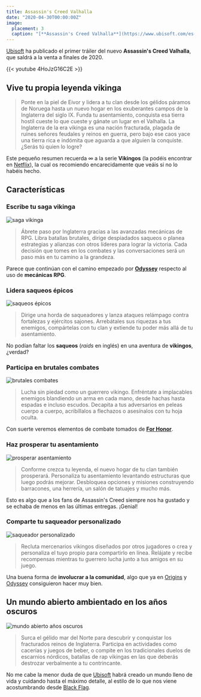 ```yaml
---
title: Assassin's Creed Valhalla
date: "2020-04-30T00:00:00Z"
image:
  placement: 3
  caption: "[**Assassin's Creed Valhalla**](https://www.ubisoft.com/es-es/game/assassins-creed/valhalla)"
---
```


[Ubisoft](https://www.ubisoft.com/es-es/) ha publicado el primer tráiler del nuevo **Assassin's Creed Valhalla**, que saldrá a la venta a finales de 2020.

{{< youtube 4HoJzG16C2E >}}

## Vive tu propia leyenda vikinga
> Ponte en la piel de Eivor y lidera a tu clan desde los gélidos páramos de Noruega hasta un nuevo hogar en los exuberantes campos de la Inglaterra del siglo IX. Funda tu asentamiento, conquista esa tierra hostil cueste lo que cueste y gánate un lugar en el Valhalla.
La Inglaterra de la era vikinga es una nación fracturada, plagada de ruines señores feudales y reinos en guerra, pero bajo ese caos yace una tierra rica e indómita que aguarda a que alguien la conquiste. ¿Serás tú quien lo logre?

Este pequeño resumen recuerda $\infty$ a la serie **Vikingos** (la podéis encontrar en [Netflix](https://www.netflix.com/title/70301870)), la cual os recomiendo encarecidamente que veáis si no lo habéis hecho.

## Características
### Escribe tu saga vikinga
![saga vikinga](https://staticctf.akamaized.net/J3yJr34U2pZ2Ieem48Dwy9uqj5PNUQTn/11fnAIXY73SvPgCwsFJTGf/8b6e9f81d7a4544339c9ec8a1d64f14c/ACK_WriteYourVikingSaga__1_.png)

> Ábrete paso por Inglaterra gracias a las avanzadas mecánicas de RPG. Libra batallas brutales, dirige despiadados saqueos o planea estrategias y alianzas con otros líderes para lograr la victoria. Cada decisión que tomes en los combates y las conversaciones será un paso más en tu camino a la grandeza.

Parece que continúan con el camino empezado por [**Odyssey**](https://assassinscreed.ubisoft.com/game/es-es/odyssey) respecto al uso de **mecánicas RPG**.

### Lidera saqueos épicos
![saqueos épicos](https://staticctf.akamaized.net/J3yJr34U2pZ2Ieem48Dwy9uqj5PNUQTn/2n0tQAPCRAggRczGFSJ9IJ/e376be5d7f4fd84c250be1e48ce67a9f/ac-full-width_raid_desktop.png)

> Dirige una horda de saqueadores y lanza ataques relámpago contra fortalezas y ejércitos sajones. Arrebátales sus riquezas a tus enemigos, compártelas con tu clan y extiende tu poder más allá de tu asentamiento.

No podían faltar los **saqueos** (_raids_ en inglés) en una aventura de **vikingos**, ¿verdad?

### Participa en brutales combates
![brutales combates](https://staticctf.akamaized.net/J3yJr34U2pZ2Ieem48Dwy9uqj5PNUQTn/5JE9v6dbyUyWc6cVkw8MXR/dc377befabf3505ee1caec6cb9f70f30/ac-full-width_combat_desktop.png)

> Lucha sin piedad como un guerrero vikingo. Enfréntate a implacables enemigos blandiendo un arma en cada mano, desde hachas hasta espadas e incluso escudos. Decapita a tus adversarios en peleas cuerpo a cuerpo, acribíllalos a flechazos o asesínalos con tu hoja oculta.

Con suerte veremos elementos de combate tomados de [**For Honor**](https://forhonor.ubisoft.com/game/es-es/home/).

### Haz prosperar tu asentamiento
![prosperar asentamiento](https://staticctf.akamaized.net/J3yJr34U2pZ2Ieem48Dwy9uqj5PNUQTn/5DFQRcPN7xqCs79hr24wCp/402d56691739c8d8237e4fc8d677cbd9/ac-full-width_england-evening_desktop.png)

> Conforme crezca tu leyenda, el nuevo hogar de tu clan también prosperará. Personaliza tu asentamiento levantando estructuras que luego podrás mejorar. Desbloquea opciones y misiones construyendo barracones, una herrería, un salón de tatuajes y mucho más.

Esto es algo que a los fans de Assassin's Creed siempre nos ha gustado y se echaba de menos en las últimas entregas. ¡Genial!

### Comparte tu saqueador personalizado
![saqueador personalizado](https://staticctf.akamaized.net/J3yJr34U2pZ2Ieem48Dwy9uqj5PNUQTn/4FzbQHeyJqEoKHsS8iG0LQ/f34f246b3e8b36f33c7ff4f0ac31b3ad/ac-full-width_jomsviking_desktop.png)

> Recluta mercenarios vikingos diseñados por otros jugadores o crea y personaliza el tuyo propio para compartirlo en línea. Relájate y recibe recompensas mientras tu guerrero lucha junto a tus amigos en su juego.

Una buena forma de **involucrar a la comunidad**, algo que ya en [Origins](https://www.ubisoft.com/es-es/game/assassins-creed-origins/) y [Odyssey](https://assassinscreed.ubisoft.com/game/es-es/odyssey) consiguieron hacer muy bien.

## Un mundo abierto ambientado en los años oscuros
![mundo abierto años oscuros](https://staticctf.akamaized.net/J3yJr34U2pZ2Ieem48Dwy9uqj5PNUQTn/4TnxuPtrnxnJOksDAzHwJE/3dda3f11d3bfab64758fa9bdc0f10390/ac-full-width_vista_mobile.png)

> Surca el gélido mar del Norte para descubrir y conquistar los fracturados reinos de Inglaterra. Participa en actividades como cacerías y juegos de beber, o compite en los tradicionales duelos de escarnios nórdicos, batallas de rap vikingas en las que deberás destrozar verbalmente a tu contrincante.

No me cabe la menor duda de que [Ubisoft](https://www.ubisoft.com/es-es/) habrá creado un mundo lleno de vida y cuidando hasta el máximo detalle, al estilo de lo que nos viene acostumbrando desde [Black Flag](https://www.ubisoft.com/es-es/game/assassins-creed-4-black-flag/).